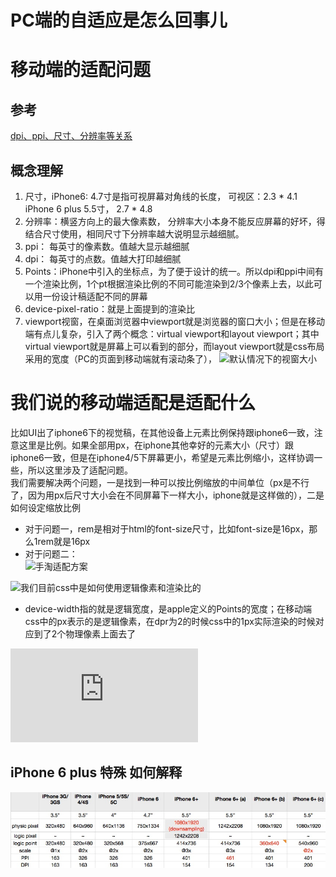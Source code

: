 # PC端的自适应是怎么回事儿  

# 移动端的适配问题  

## 参考  
[dpi、ppi、尺寸、分辨率等关系](http://www.cnblogs.com/liuwenbohhh/p/4522852.html)  

## 概念理解
1. 尺寸，iPhone6: 4.7寸是指可视屏幕对角线的长度， 可视区：2.3 * 4.1  iPhone 6 plus 5.5寸， 2.7 * 4.8  
2. 分辨率：横竖方向上的最大像素数， 分辨率大小本身不能反应屏幕的好坏，得结合尺寸使用，相同尺寸下分辨率越大说明显示越细腻。 
3. ppi： 每英寸的像素数。值越大显示越细腻  
4. dpi： 每英寸的点数。值越大打印越细腻  
5. Points：iPhone中引入的坐标点，为了便于设计的统一。所以dpi和ppi中间有一个渲染比例，1个pt根据渲染比例的不同可能渲染到2/3个像素上去，以此可以用一份设计稿适配不同的屏幕  
6. device-pixel-ratio：就是上面提到的渲染比  
7. viewport视窗，在桌面浏览器中viewport就是浏览器的窗口大小；但是在移动端有点儿复杂，引入了两个概念：virtual viewport和layout viewport；其中virtual viewport就是屏幕上可以看到的部分，而layout viewport就是css布局采用的宽度（PC的页面到移动端就有滚动条了）， ![默认情况下的视窗大小](https://github.com/Namicici/web-tech/blob/master/adaptive/images/viewport.jpg)  

# 我们说的移动端适配是适配什么  
比如UI出了iphone6下的视觉稿，在其他设备上元素比例保持跟iphone6一致，注意这里是比例。如果全部用px，在iphone其他幸好的元素大小（尺寸）跟iphone6一致，但是在iphone4/5下屏幕更小，希望是元素比例缩小，这样协调一些，所以这里涉及了适配问题。  
我们需要解决两个问题，一是找到一种可以按比例缩放的中间单位（px是不行了，因为用px后尺寸大小会在不同屏幕下一样大小，iphone就是这样做的），二是如何设定缩放比例  
* 对于问题一，rem是相对于html的font-size尺寸，比如font-size是16px，那么1rem就是16px
* 对于问题二：  
![手淘适配方案](https://github.com/amfe/article/issues/17)  
    
![我们目前css中是如何使用逻辑像素和渲染比的](https://github.com/Namicici/web-tech/blob/master/adaptive/images/css-media.jpg)  
* device-width指的就是逻辑宽度，是apple定义的Points的宽度；在移动端css中的px表示的是逻辑像素，在dpr为2的时候css中的1px实际渲染的时候对应到了2个物理像素上面去了

![vw方案-vue中vw适配方案](https://www.w3cplus.com/mobile/vw-layout-in-vue.html)

## iPhone 6 plus 特殊 如何解释  
![iPhone参数](https://github.com/Namicici/web-tech/blob/master/adaptive/images/iphoneSum.jpg) 


